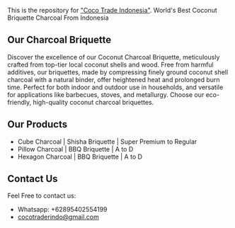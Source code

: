 This is the repository for ["Coco Trade Indonesia"](http://cocotradeindonesia.com).
World's Best Coconut Briquette Charcoal From Indonesia

## Our Charcoal Briquette

Discover the excellence of our Coconut Charcoal Briquette, meticulously crafted from top-tier local coconut shells and wood. Free from harmful additives, our briquettes, made by compressing finely ground coconut shell charcoal with a natural binder, offer heightened heat and prolonged burn time. Perfect for both indoor and outdoor use in households, and versatile for applications like barbecues, stoves, and metallurgy. Choose our eco-friendly, high-quality coconut charcoal briquettes.

## Our Products

- Cube Charcoal | Shisha Briquette | Super Premium to Regular
- Pillow Charcoal | BBQ Briquette | A to D
- Hexagon Charcoal | BBQ Briquette | A to D

## Contact Us

Feel Free to contact us:

- Whatsapp: +62895402554199
- cocotraderindo@gmail.com
